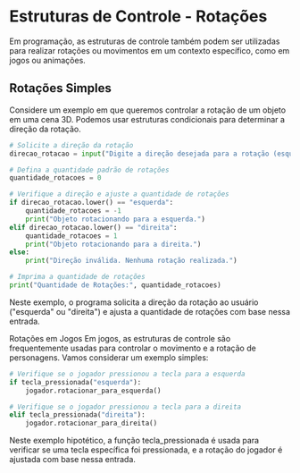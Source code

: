 # Estruturas de Controle - Rotações

Em programação, as estruturas de controle também podem ser utilizadas para realizar rotações ou movimentos em um contexto específico, como em jogos ou animações. 

## Rotações Simples

Considere um exemplo em que queremos controlar a rotação de um objeto em uma cena 3D. Podemos usar estruturas condicionais para determinar a direção da rotação.

```python
# Solicite a direção da rotação
direcao_rotacao = input("Digite a direção desejada para a rotação (esquerda/direita): ")

# Defina a quantidade padrão de rotações
quantidade_rotacoes = 0

# Verifique a direção e ajuste a quantidade de rotações
if direcao_rotacao.lower() == "esquerda":
    quantidade_rotacoes = -1
    print("Objeto rotacionando para a esquerda.")
elif direcao_rotacao.lower() == "direita":
    quantidade_rotacoes = 1
    print("Objeto rotacionando para a direita.")
else:
    print("Direção inválida. Nenhuma rotação realizada.")

# Imprima a quantidade de rotações
print("Quantidade de Rotações:", quantidade_rotacoes)
```
Neste exemplo, o programa solicita a direção da rotação ao usuário ("esquerda" ou "direita") e ajusta a quantidade de rotações com base nessa entrada.

Rotações em Jogos
Em jogos, as estruturas de controle são frequentemente usadas para controlar o movimento e a rotação de personagens. Vamos considerar um exemplo simples:

```python
# Verifique se o jogador pressionou a tecla para a esquerda
if tecla_pressionada("esquerda"):
    jogador.rotacionar_para_esquerda()

# Verifique se o jogador pressionou a tecla para a direita
elif tecla_pressionada("direita"):
    jogador.rotacionar_para_direita()

```
Neste exemplo hipotético, a função tecla_pressionada é usada para verificar se uma tecla específica foi pressionada, e a rotação do jogador é ajustada com base nessa entrada.
